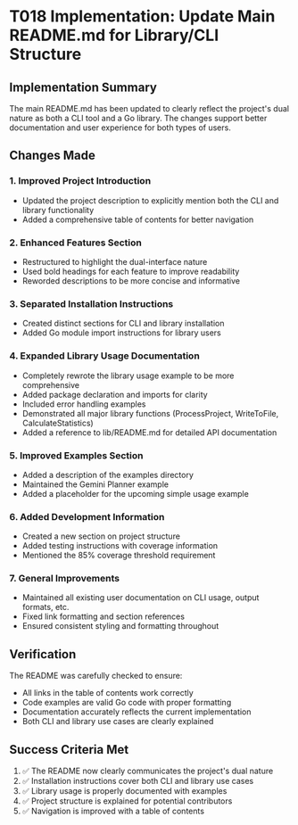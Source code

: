 # T018 Implementation: Update Main README.md for Library/CLI Structure

## Implementation Summary

The main README.md has been updated to clearly reflect the project's dual nature as both a CLI tool and a Go library. The changes support better documentation and user experience for both types of users.

## Changes Made

### 1. Improved Project Introduction
- Updated the project description to explicitly mention both the CLI and library functionality
- Added a comprehensive table of contents for better navigation

### 2. Enhanced Features Section
- Restructured to highlight the dual-interface nature
- Used bold headings for each feature to improve readability
- Reworded descriptions to be more concise and informative

### 3. Separated Installation Instructions
- Created distinct sections for CLI and library installation
- Added Go module import instructions for library users

### 4. Expanded Library Usage Documentation
- Completely rewrote the library usage example to be more comprehensive
- Added package declaration and imports for clarity
- Included error handling examples
- Demonstrated all major library functions (ProcessProject, WriteToFile, CalculateStatistics)
- Added a reference to lib/README.md for detailed API documentation

### 5. Improved Examples Section
- Added a description of the examples directory
- Maintained the Gemini Planner example
- Added a placeholder for the upcoming simple usage example

### 6. Added Development Information
- Created a new section on project structure
- Added testing instructions with coverage information
- Mentioned the 85% coverage threshold requirement

### 7. General Improvements
- Maintained all existing user documentation on CLI usage, output formats, etc.
- Fixed link formatting and section references
- Ensured consistent styling and formatting throughout

## Verification

The README was carefully checked to ensure:
- All links in the table of contents work correctly
- Code examples are valid Go code with proper formatting
- Documentation accurately reflects the current implementation
- Both CLI and library use cases are clearly explained

## Success Criteria Met

1. ✅ The README now clearly communicates the project's dual nature
2. ✅ Installation instructions cover both CLI and library use cases
3. ✅ Library usage is properly documented with examples
4. ✅ Project structure is explained for potential contributors
5. ✅ Navigation is improved with a table of contents